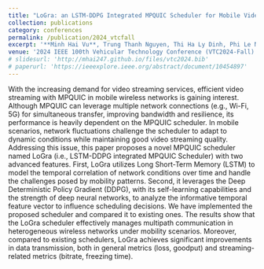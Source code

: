 ```yaml
---
title: "LoGra: an LSTM-DDPG Integrated MPQUIC Scheduler for Mobile Video Streaming"
collection: publications
category: conferences
permalink: /publication/2024_vtcfall
excerpt: '**Minh Hai Vu**, Trung Thanh Nguyen, Thi Ha Ly Dinh, Phi Le Nguyen, Kien Nguyen'
venue: '2024 IEEE 100th Vehicular Technology Conference (VTC2024-Fall) (Accepted)'
# slidesurl: 'http://mhai247.github.io/files/vtc2024.bib'
# paperurl: 'https://ieeexplore.ieee.org/abstract/document/10454897'
---
```

With the increasing demand for video streaming services, efficient video streaming with MPQUIC in mobile wireless networks is gaining interest. Although MPQUIC can leverage multiple network connections (e.g., Wi-Fi, 5G) for simultaneous transfer, improving bandwidth and resilience, its performance is heavily dependent on the MPQUIC scheduler. In mobile scenarios, network fluctuations challenge the scheduler to adapt to dynamic conditions while maintaining good video streaming quality. Addressing this issue, this paper proposes a novel MPQUIC scheduler named LoGra (i.e., LSTM-DDPG integrated MPQUIC Scheduler) with two advanced features. First, LoGra utilizes Long Short-Term Memory (LSTM) to model the temporal correlation of network conditions over time and handle the challenges posed by mobility patterns. Second, it leverages the Deep Deterministic Policy Gradient (DDPG), with its self-learning capabilities and the strength of deep neural networks, to analyze the informative temporal feature vector to influence scheduling decisions. We have implemented the proposed scheduler and compared it to existing ones. The results show that the LoGra scheduler effectively manages multipath communication in heterogeneous wireless networks under mobility scenarios. Moreover, compared to existing schedulers, LoGra achieves significant improvements in data transmission, both in general metrics (loss, goodput) and streaming-related metrics (bitrate, freezing time).